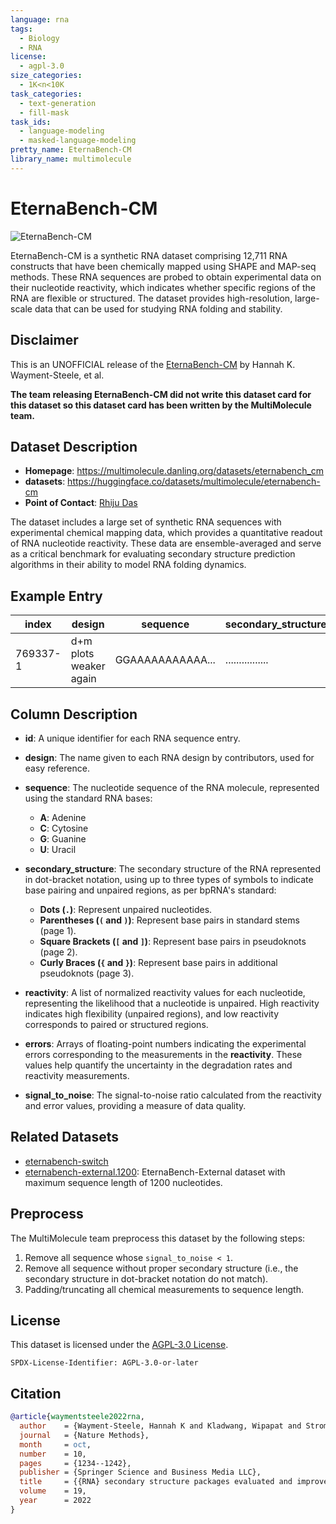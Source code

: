 ```yaml
---
language: rna
tags:
  - Biology
  - RNA
license:
  - agpl-3.0
size_categories:
  - 1K<n<10K
task_categories:
  - text-generation
  - fill-mask
task_ids:
  - language-modeling
  - masked-language-modeling
pretty_name: EternaBench-CM
library_name: multimolecule
---
```


# EternaBench-CM

![EternaBench-CM](https://eternagame.org/sites/default/files/thumb_eternabench_paper.png)

EternaBench-CM is a synthetic RNA dataset comprising 12,711 RNA constructs that have been chemically mapped using SHAPE and MAP-seq methods.
These RNA sequences are probed to obtain experimental data on their nucleotide reactivity, which indicates whether specific regions of the RNA are flexible or structured.
The dataset provides high-resolution, large-scale data that can be used for studying RNA folding and stability.

## Disclaimer

This is an UNOFFICIAL release of the [EternaBench-CM](https://github.com/eternagame/EternaBench) by Hannah K. Wayment-Steele, et al.

**The team releasing EternaBench-CM did not write this dataset card for this dataset so this dataset card has been written by the MultiMolecule team.**

## Dataset Description

- **Homepage**: https://multimolecule.danling.org/datasets/eternabench_cm
- **datasets**: https://huggingface.co/datasets/multimolecule/eternabench-cm
- **Point of Contact**: [Rhiju Das](https://biochemistry.stanford.edu/people/rhiju-das)

The dataset includes a large set of synthetic RNA sequences with experimental chemical mapping data, which provides a quantitative readout of RNA nucleotide reactivity. These data are ensemble-averaged and serve as a critical benchmark for evaluating secondary structure prediction algorithms in their ability to model RNA folding dynamics.

## Example Entry

| index    | design                 | sequence         | secondary_structure | reactivity                 | errors                      | signal_to_noise |
| -------- | ---------------------- | ---------------- | ------------------- | -------------------------- | --------------------------- | --------------- |
| 769337-1 | d+m plots weaker again | GGAAAAAAAAAAA... | ................    | [0.642,1.4853,0.1629, ...] | [0.3181,0.4221,0.1823, ...] | 3.227           |

## Column Description

- **id**:
    A unique identifier for each RNA sequence entry.

- **design**:
    The name given to each RNA design by contributors, used for easy reference.

- **sequence**:
    The nucleotide sequence of the RNA molecule, represented using the standard RNA bases:

    - **A**: Adenine
    - **C**: Cytosine
    - **G**: Guanine
    - **U**: Uracil

- **secondary_structure**:
    The secondary structure of the RNA represented in dot-bracket notation, using up to three types of symbols to indicate base pairing and unpaired regions, as per bpRNA's standard:

    - **Dots (`.`)**: Represent unpaired nucleotides.
    - **Parentheses (`(` and `)`)**: Represent base pairs in standard stems (page 1).
    - **Square Brackets (`[` and `]`)**: Represent base pairs in pseudoknots (page 2).
    - **Curly Braces (`{` and `}`)**: Represent base pairs in additional pseudoknots (page 3).

- **reactivity**:
    A list of normalized reactivity values for each nucleotide, representing the likelihood that a nucleotide is unpaired.
    High reactivity indicates high flexibility (unpaired regions), and low reactivity corresponds to paired or structured regions.

- **errors**:
    Arrays of floating-point numbers indicating the experimental errors corresponding to the measurements in the **reactivity**.
    These values help quantify the uncertainty in the degradation rates and reactivity measurements.

- **signal_to_noise**:
    The signal-to-noise ratio calculated from the reactivity and error values, providing a measure of data quality.

## Related Datasets

- [eternabench-switch](https://huggingface.co/datasets/multimolecule/eternabench-switch)
- [eternabench-external.1200](https://huggingface.co/datasets/multimolecule/eternabench-external.1200): EternaBench-External dataset with maximum sequence length of 1200 nucleotides.

## Preprocess

The MultiMolecule team preprocess this dataset by the following steps:

1. Remove all sequence whose `signal_to_noise < 1`.
2. Remove all sequence without proper secondary structure (i.e., the secondary structure in dot-bracket notation do not match).
3. Padding/truncating all chemical measurements to sequence length.

## License

This dataset is licensed under the [AGPL-3.0 License](https://www.gnu.org/licenses/agpl-3.0.html).

```spdx
SPDX-License-Identifier: AGPL-3.0-or-later
```

## Citation

```bibtex
@article{waymentsteele2022rna,
  author    = {Wayment-Steele, Hannah K and Kladwang, Wipapat and Strom, Alexandra I and Lee, Jeehyung and Treuille, Adrien and Becka, Alex and {Eterna Participants} and Das, Rhiju},
  journal   = {Nature Methods},
  month     = oct,
  number    = 10,
  pages     = {1234--1242},
  publisher = {Springer Science and Business Media LLC},
  title     = {{RNA} secondary structure packages evaluated and improved by high-throughput experiments},
  volume    = 19,
  year      = 2022
}
```

